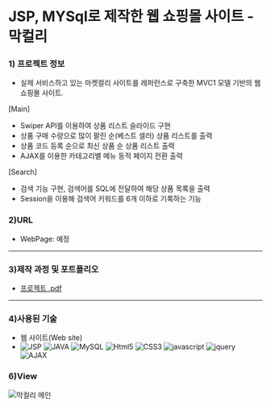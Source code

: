 # JSP, MYSql로 제작한 웹 쇼핑몰 사이트 - 막컬리

### 1) 프로젝트 정보
* 실제 서비스하고 있는 마켓컬리 사이트를 레퍼런스로 구축한 MVC1 모델 기반의 웹 쇼핑몰 사이트.

[Main]
-	Swiper API를 이용하여 상품 리스트 슬라이드 구현
-	상품 구매 수량으로 많이 팔린 순(베스트 셀러) 상품 리스트를 출력
-	상품 코드 등록 순으로 최신 상품 순 상품 리스트 출력
-	AJAX를 이용한 카테고리별 메뉴 동적 페이지 전환 출력 

[Search]
-	검색 기능 구현, 검색어를 SQL에 전달하여 해당 상품 목록을 출력
-	Session을 이용해 검색어 키워드를 6개 이하로 기록하는 기능


### 2)URL
* WebPage: 예정
---
### 3)제작 과정 및 포트폴리오
* [프로젝트 .pdf](https://drive.google.com/file/d/1OuPC2Nx8WObcGDvDZfdmCHXOUzb7iZq9/view?usp=sharing "JSP 프로젝트 기술 포트폴리오")
---
### 4)사용된 기술
* 웹 사이트(Web site)
* ![JSP](https://img.shields.io/badge/-JSP-blue) ![JAVA](https://img.shields.io/badge/-java-blueviolet) ![MySQL](https://img.shields.io/badge/-MySQL-ff69b4) ![Html5](https://img.shields.io/badge/HTML5-red) ![CSS3](https://img.shields.io/badge/CSS3-blue) ![javascript](https://img.shields.io/badge/JavaScript-yellow) ![jquery](https://img.shields.io/badge/jQuery-orange) ![AJAX](https://img.shields.io/badge/-AJAX-critical)

### 6)View
![막컬리 메인](https://img1.daumcdn.net/thumb/R1280x0/?scode=mtistory2&fname=https%3A%2F%2Fblog.kakaocdn.net%2Fdn%2FcuFm5M%2Fbtrb7uDBxQ0%2F2D0K5kPTPAcbnDPVzv5DQ0%2Fimg.png)
